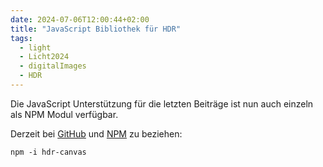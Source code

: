 ```yaml
---
date: 2024-07-06T12:00:44+02:00
title: "JavaScript Bibliothek für HDR"
tags:
  - light
  - Licht2024
  - digitalImages
  - HDR
---
```


Die JavaScript Unterstützung für die letzten Beiträge ist nun auch einzeln als NPM Modul verfügbar.
<!--more-->

Derzeit bei [GitHub](https://github.com/cmahnke/hdr-canvas/) und [NPM](https://www.npmjs.com/package/hdr-canvas) zu beziehen:

```
npm -i hdr-canvas
```
